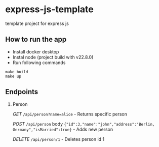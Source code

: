 # express-js-template
template project for express js


## How to run the app
- Install docker desktop
- Instal node (project build with v22.8.0)
- Run following commands

```
make build
make up
```

## Endpoints
1. Person

   *GET* `/api/person?name=alice` - Returns specific person

   *POST* `/api/person` body `{"id":3,"name":"john","address":"Berlin, Germany","isMarried":true}` - Adds new person
   
   *DELETE* `/api/person/1` - Deletes person id 1